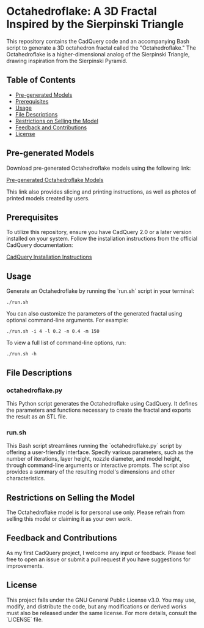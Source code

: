 # Octahedroflake: A 3D Fractal Inspired by the Sierpinski Triangle

This repository contains the CadQuery code and an accompanying Bash script to generate a 3D octahedron fractal called the "Octahedroflake." The Octahedroflake is a higher-dimensional analog of the Sierpinski Triangle, drawing inspiration from the Sierpinski Pyramid.

## Table of Contents

- [Pre-generated Models](#pre-generated-models)
- [Prerequisites](#prerequisites)
- [Usage](#usage)
- [File Descriptions](#file-descriptions)
- [Restrictions on Selling the Model](#restrictions-on-selling-the-model)
- [Feedback and Contributions](#feedback-and-contributions)
- [License](#license)

## Pre-generated Models

Download pre-generated Octahedroflake models using the following link:

[Pre-generated Octahedroflake Models](https://www.printables.com/model/432767)

This link also provides slicing and printing instructions, as well as photos of printed models created by users.

## Prerequisites

To utilize this repository, ensure you have CadQuery 2.0 or a later version installed on your system. Follow the installation instructions from the official CadQuery documentation:

[CadQuery Installation Instructions](https://cadquery.readthedocs.io/en/latest/installation.html)

## Usage

Generate an Octahedroflake by running the \`run.sh\` script in your terminal:

```
./run.sh
```

You can also customize the parameters of the generated fractal using optional command-line arguments. For example:

```
./run.sh -i 4 -l 0.2 -n 0.4 -m 150
```

To view a full list of command-line options, run:

```
./run.sh -h
```

## File Descriptions

### octahedroflake.py

This Python script generates the Octahedroflake using CadQuery. It defines the parameters and functions necessary to create the fractal and exports the result as an STL file.

### run.sh

This Bash script streamlines running the \`octahedroflake.py\` script by offering a user-friendly interface. Specify various parameters, such as the number of iterations, layer height, nozzle diameter, and model height, through command-line arguments or interactive prompts. The script also provides a summary of the resulting model's dimensions and other characteristics.

## Restrictions on Selling the Model

The Octahedroflake model is for personal use only. Please refrain from selling this model or claiming it as your own work.

## Feedback and Contributions

As my first CadQuery project, I welcome any input or feedback. Please feel free to open an issue or submit a pull request if you have suggestions for improvements.

## License

This project falls under the GNU General Public License v3.0. You may use, modify, and distribute the code, but any modifications or derived works must also be released under the same license. For more details, consult the \`LICENSE\` file.

